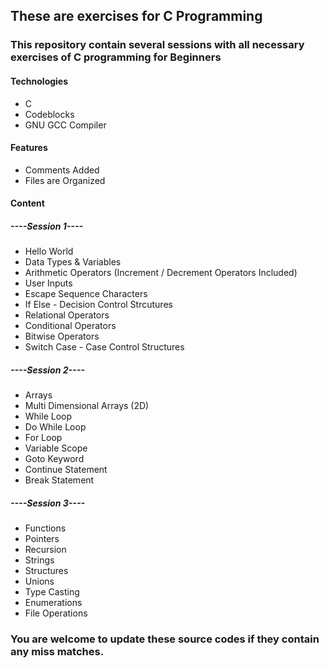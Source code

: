 ## These are exercises for C Programming

### This repository contain several sessions with all necessary exercises of C programming for Beginners

#### Technologies
* C
* Codeblocks
* GNU GCC Compiler

#### Features
* Comments Added
* Files are Organized

#### Content
##### ----Session 1----
* Hello World
* Data Types & Variables
* Arithmetic Operators (Increment / Decrement Operators Included)
* User Inputs
* Escape Sequence Characters
* If Else - Decision Control Strcutures
* Relational Operators
* Conditional Operators
* Bitwise Operators
* Switch Case - Case Control Structures

##### ----Session 2----
* Arrays
* Multi Dimensional Arrays (2D)
* While Loop
* Do While Loop
* For Loop
* Variable Scope
* Goto Keyword
* Continue Statement
* Break Statement

##### ----Session 3----
* Functions
* Pointers
* Recursion
* Strings
* Structures
* Unions
* Type Casting
* Enumerations
* File Operations

### You are welcome to update these source codes if they contain any miss matches.